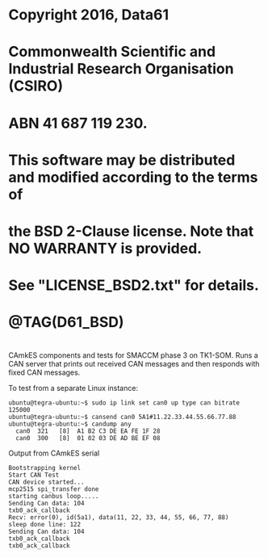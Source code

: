 #
# Copyright 2016, Data61
# Commonwealth Scientific and Industrial Research Organisation (CSIRO)
# ABN 41 687 119 230.
# This software may be distributed and modified according to the terms of
# the BSD 2-Clause license. Note that NO WARRANTY is provided.
# See "LICENSE_BSD2.txt" for details.
# @TAG(D61_BSD)
#

CAmkES components and tests for SMACCM phase 3 on TK1-SOM.
Runs a CAN server that prints out received CAN messages and then
responds with fixed CAN messages.  

To test from a separate Linux instance:
~~~~
ubuntu@tegra-ubuntu:~$ sudo ip link set can0 up type can bitrate 125000
ubuntu@tegra-ubuntu:~$ cansend can0 5A1#11.22.33.44.55.66.77.88
ubuntu@tegra-ubuntu:~$ candump any
  can0  321   [8]  A1 B2 C3 DE EA FE 1F 28
  can0  300   [8]  01 02 03 DE AD BE EF 08
~~~~

Output from CAmkES serial
~~~~
Bootstrapping kernel
Start CAN Test
CAN device started...
mcp2515 spi_transfer done
starting canbus loop.....
Sending Can data: 104
txb0_ack_callback
Recv: error(0), id(5a1), data(11, 22, 33, 44, 55, 66, 77, 88)
sleep done line: 122
Sending Can data: 104
txb0_ack_callback
txb0_ack_callback
~~~~
